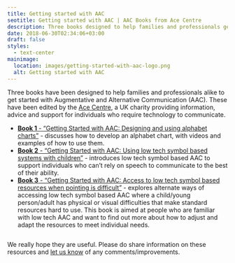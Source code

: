 ```yaml
---
title: Getting started with AAC
seotitle: Getting started with AAC | AAC Books from Ace Centre
description: Three books designed to help families and professionals get started with Augmentative and Alternative Communication (AAC). Edited by Ace Centre, a UK AAC/AT charity.
date: 2018-06-30T02:34:06+03:00
draft: false
styles:
  - text-center
mainimage:
  location: images/getting-started-with-aac-logo.png
  alt: Getting started with AAC
---
```


<div class="lead">
	<p>Three books have been designed to help families and professionals alike to get started with Augmentative and Alternative Communication (AAC). These have been edited by the <a href="http://acecentre.org.uk">Ace Centre</a>, a UK charity providing information, advice and support for individuals who require technology to communicate.</p>
</div>

<ul class="col-2">
	<li>
		<a href="/book1/"><strong>Book 1</strong> - “Getting Started with AAC: Designing and using alphabet charts”</a> - discusses how to develop an alphabet chart, with videos and examples of how to use them.
	</li>
	<li>
		<a href="/book2/"><strong>Book 2</strong> - “Getting Started with AAC: Using low tech symbol based systems with children”</a> - introduces low tech symbol based AAC to support individuals who can’t rely on speech to communicate to the best of their ability.
	</li>
	<li>
		<a href="/book3/"><strong>Book 3</strong> - “Getting Started with AAC: Access to low tech symbol based resources when pointing is difficult”</a> - explores alternate ways of accessing low tech symbol based AAC where a child/young person/adult has physical or visual difficulties that make standard resources hard to use.  This book is aimed at people who are familiar with low tech AAC and want to find out more about how to adjust and adapt the resources to meet individual needs.
	</li>
</ul>

<div class="small-12 medium-10 large-8 small-centered columns">
	<p>We really hope they are useful. Please do share information on these resources and <a href="https://acecentre.org.uk/contact-us">let us know</a> of any comments/improvements.</p>
</div>
